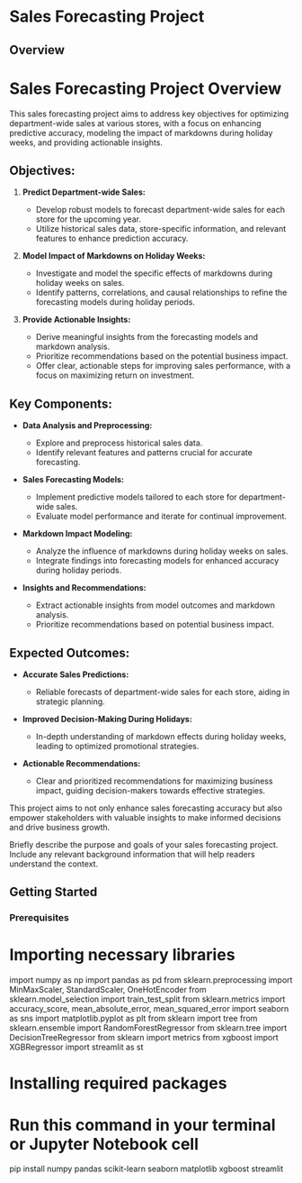 # Sales Forecasting Project

## Overview
# Sales Forecasting Project Overview

This sales forecasting project aims to address key objectives for optimizing department-wide sales at various stores, with a focus on enhancing predictive accuracy, modeling the impact of markdowns during holiday weeks, and providing actionable insights.

## Objectives:

1. **Predict Department-wide Sales:**
   - Develop robust models to forecast department-wide sales for each store for the upcoming year.
   - Utilize historical sales data, store-specific information, and relevant features to enhance prediction accuracy.

2. **Model Impact of Markdowns on Holiday Weeks:**
   - Investigate and model the specific effects of markdowns during holiday weeks on sales.
   - Identify patterns, correlations, and causal relationships to refine the forecasting models during holiday periods.

3. **Provide Actionable Insights:**
   - Derive meaningful insights from the forecasting models and markdown analysis.
   - Prioritize recommendations based on the potential business impact.
   - Offer clear, actionable steps for improving sales performance, with a focus on maximizing return on investment.

## Key Components:

- **Data Analysis and Preprocessing:**
  - Explore and preprocess historical sales data.
  - Identify relevant features and patterns crucial for accurate forecasting.

- **Sales Forecasting Models:**
  - Implement predictive models tailored to each store for department-wide sales.
  - Evaluate model performance and iterate for continual improvement.

- **Markdown Impact Modeling:**
  - Analyze the influence of markdowns during holiday weeks on sales.
  - Integrate findings into forecasting models for enhanced accuracy during holiday periods.

- **Insights and Recommendations:**
  - Extract actionable insights from model outcomes and markdown analysis.
  - Prioritize recommendations based on potential business impact.

## Expected Outcomes:

- **Accurate Sales Predictions:**
  - Reliable forecasts of department-wide sales for each store, aiding in strategic planning.

- **Improved Decision-Making During Holidays:**
  - In-depth understanding of markdown effects during holiday weeks, leading to optimized promotional strategies.

- **Actionable Recommendations:**
  - Clear and prioritized recommendations for maximizing business impact, guiding decision-makers towards effective strategies.

This project aims to not only enhance sales forecasting accuracy but also empower stakeholders with valuable insights to make informed decisions and drive business growth.

Briefly describe the purpose and goals of your sales forecasting project. Include any relevant background information that will help readers understand the context.

## Getting Started

### Prerequisites

# Importing necessary libraries
<!-- and --> import numpy as np
<!-- and -->import pandas as pd
<!-- and -->from sklearn.preprocessing import MinMaxScaler, StandardScaler, OneHotEncoder
<!-- and -->from sklearn.model_selection import train_test_split
<!-- and -->from sklearn.metrics import accuracy_score, mean_absolute_error, mean_squared_error
<!-- and -->import seaborn as sns
<!-- and -->import matplotlib.pyplot as plt
<!-- and -->from sklearn import tree
<!-- and -->from sklearn.ensemble import RandomForestRegressor
<!-- and -->from sklearn.tree import DecisionTreeRegressor
<!-- and -->from sklearn import metrics
<!-- and -->from xgboost import XGBRegressor
<!-- and -->import streamlit as st

# Installing required packages
# Run this command in your terminal or Jupyter Notebook cell
<!-- and --> pip install numpy pandas scikit-learn seaborn matplotlib xgboost streamlit





